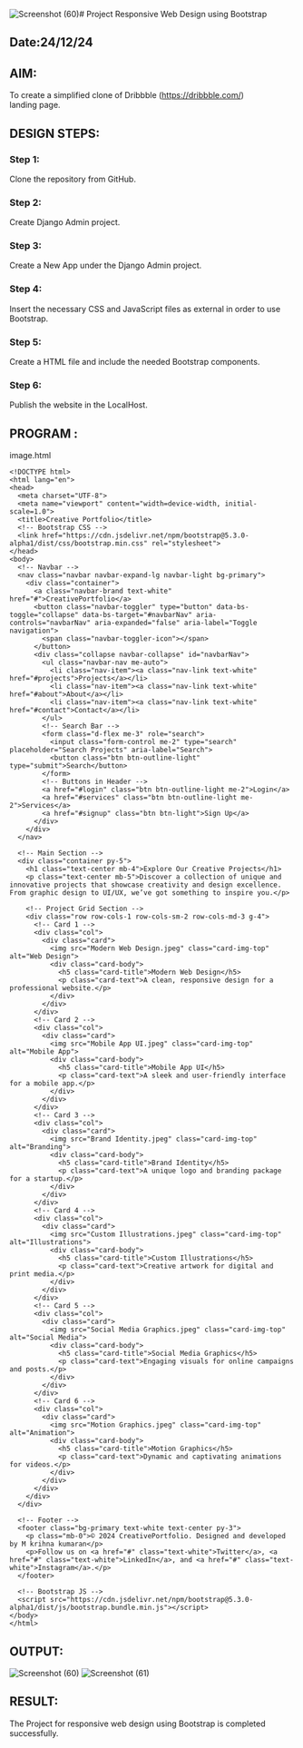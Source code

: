 ![Screenshot (60)](https://github.com/user-attachments/assets/0d937fb1-0bda-4a85-9bfd-a327378cc40d)# Project Responsive Web Design using Bootstrap
## Date:24/12/24

## AIM:
To create a simplified clone of Dribbble (https://dribbble.com/) landing page.


## DESIGN STEPS:

### Step 1:
Clone the repository from GitHub.

### Step 2:
Create Django Admin project.

### Step 3:
Create a New App under the Django Admin project.

### Step 4:
Insert the necessary CSS and JavaScript files as external in order to use Bootstrap.

### Step 5:
Create a HTML file and include the needed Bootstrap components.

### Step 6:
Publish the website in the LocalHost.

## PROGRAM :
image.html
```
<!DOCTYPE html>
<html lang="en">
<head>
  <meta charset="UTF-8">
  <meta name="viewport" content="width=device-width, initial-scale=1.0">
  <title>Creative Portfolio</title>
  <!-- Bootstrap CSS -->
  <link href="https://cdn.jsdelivr.net/npm/bootstrap@5.3.0-alpha1/dist/css/bootstrap.min.css" rel="stylesheet">
</head>
<body>
  <!-- Navbar -->
  <nav class="navbar navbar-expand-lg navbar-light bg-primary">
    <div class="container">
      <a class="navbar-brand text-white" href="#">CreativePortfolio</a>
      <button class="navbar-toggler" type="button" data-bs-toggle="collapse" data-bs-target="#navbarNav" aria-controls="navbarNav" aria-expanded="false" aria-label="Toggle navigation">
        <span class="navbar-toggler-icon"></span>
      </button>
      <div class="collapse navbar-collapse" id="navbarNav">
        <ul class="navbar-nav me-auto">
          <li class="nav-item"><a class="nav-link text-white" href="#projects">Projects</a></li>
          <li class="nav-item"><a class="nav-link text-white" href="#about">About</a></li>
          <li class="nav-item"><a class="nav-link text-white" href="#contact">Contact</a></li>
        </ul>
        <!-- Search Bar -->
        <form class="d-flex me-3" role="search">
          <input class="form-control me-2" type="search" placeholder="Search Projects" aria-label="Search">
          <button class="btn btn-outline-light" type="submit">Search</button>
        </form>
        <!-- Buttons in Header -->
        <a href="#login" class="btn btn-outline-light me-2">Login</a>
        <a href="#services" class="btn btn-outline-light me-2">Services</a>
        <a href="#signup" class="btn btn-light">Sign Up</a>
      </div>
    </div>
  </nav>

  <!-- Main Section -->
  <div class="container py-5">
    <h1 class="text-center mb-4">Explore Our Creative Projects</h1>
    <p class="text-center mb-5">Discover a collection of unique and innovative projects that showcase creativity and design excellence. From graphic design to UI/UX, we’ve got something to inspire you.</p>
    
    <!-- Project Grid Section -->
    <div class="row row-cols-1 row-cols-sm-2 row-cols-md-3 g-4">
      <!-- Card 1 -->
      <div class="col">
        <div class="card">
          <img src="Modern Web Design.jpeg" class="card-img-top" alt="Web Design">
          <div class="card-body">
            <h5 class="card-title">Modern Web Design</h5>
            <p class="card-text">A clean, responsive design for a professional website.</p>
          </div>
        </div>
      </div>
      <!-- Card 2 -->
      <div class="col">
        <div class="card">
          <img src="Mobile App UI.jpeg" class="card-img-top" alt="Mobile App">
          <div class="card-body">
            <h5 class="card-title">Mobile App UI</h5>
            <p class="card-text">A sleek and user-friendly interface for a mobile app.</p>
          </div>
        </div>
      </div>
      <!-- Card 3 -->
      <div class="col">
        <div class="card">
          <img src="Brand Identity.jpeg" class="card-img-top" alt="Branding">
          <div class="card-body">
            <h5 class="card-title">Brand Identity</h5>
            <p class="card-text">A unique logo and branding package for a startup.</p>
          </div>
        </div>
      </div>
      <!-- Card 4 -->
      <div class="col">
        <div class="card">
          <img src="Custom Illustrations.jpeg" class="card-img-top" alt="Illustrations">
          <div class="card-body">
            <h5 class="card-title">Custom Illustrations</h5>
            <p class="card-text">Creative artwork for digital and print media.</p>
          </div>
        </div>
      </div>
      <!-- Card 5 -->
      <div class="col">
        <div class="card">
          <img src="Social Media Graphics.jpeg" class="card-img-top" alt="Social Media">
          <div class="card-body">
            <h5 class="card-title">Social Media Graphics</h5>
            <p class="card-text">Engaging visuals for online campaigns and posts.</p>
          </div>
        </div>
      </div>
      <!-- Card 6 -->
      <div class="col">
        <div class="card">
          <img src="Motion Graphics.jpeg" class="card-img-top" alt="Animation">
          <div class="card-body">
            <h5 class="card-title">Motion Graphics</h5>
            <p class="card-text">Dynamic and captivating animations for videos.</p>
          </div>
        </div>
      </div>
    </div>
  </div>

  <!-- Footer -->
  <footer class="bg-primary text-white text-center py-3">
    <p class="mb-0">© 2024 CreativePortfolio. Designed and developed by M krihna kumaran</p>
    <p>Follow us on <a href="#" class="text-white">Twitter</a>, <a href="#" class="text-white">LinkedIn</a>, and <a href="#" class="text-white">Instagram</a>.</p>
  </footer>

  <!-- Bootstrap JS -->
  <script src="https://cdn.jsdelivr.net/npm/bootstrap@5.3.0-alpha1/dist/js/bootstrap.bundle.min.js"></script>
</body>
</html>
```
## OUTPUT:
![Screenshot (60)](https://github.com/user-attachments/assets/af2172e5-7849-4e13-a05b-47bcdd6c1bee)
![Screenshot (61)](https://github.com/user-attachments/assets/da269235-c737-4e7d-a461-5aa114951598)

## RESULT:
The Project for responsive web design using Bootstrap is completed successfully.
